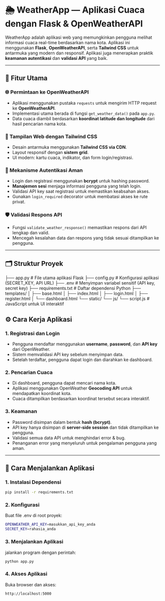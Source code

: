 # 🌦️ WeatherApp — Aplikasi Cuaca dengan Flask & OpenWeatherAPI

WeatherApp adalah aplikasi web yang memungkinkan pengguna melihat informasi cuaca real-time berdasarkan nama kota. Aplikasi ini menggunakan **Flask**, **OpenWeatherAPI**, serta **Tailwind CSS** untuk antarmuka yang modern dan responsif. Aplikasi juga menerapkan praktik **keamanan autentikasi** dan **validasi API** yang baik.

---

## 🔧 Fitur Utama

### 🌐 Permintaan ke OpenWeatherAPI

- Aplikasi menggunakan pustaka `requests` untuk mengirim HTTP request ke **OpenWeatherAPI**.
- Implementasi utama berada di fungsi `get_weather_data()` pada `app.py`.
- Data cuaca diambil berdasarkan **koordinat latitude dan longitude** dari hasil pencarian nama kota.

### 🎨 Tampilan Web dengan Tailwind CSS

- Desain antarmuka menggunakan **Tailwind CSS via CDN**.
- Layout responsif dengan **sistem grid**.
- UI modern: kartu cuaca, indikator, dan form login/registrasi.

### 🔐 Mekanisme Autentikasi Aman

- Login dan registrasi menggunakan **bcrypt** untuk hashing password.
- **Manajemen sesi** menjaga informasi pengguna yang telah login.
- Validasi API key saat registrasi untuk memastikan keabsahan akses.
- Gunakan `login_required` decorator untuk membatasi akses ke rute privat.

### 🛡️ Validasi Respons API

- Fungsi `validate_weather_response()` memastikan respons dari API lengkap dan valid.
- Mencegah kesalahan data dan respons yang tidak sesuai ditampilkan ke pengguna.

---

## 🗂️ Struktur Proyek

├── app.py # File utama aplikasi Flask
├── config.py # Konfigurasi aplikasi (SECRET_KEY, API URL)
├── .env # Menyimpan variabel sensitif (API key, secret key)
├── requirements.txt # Daftar dependensi Python
├── templates/
│ ├── base.html
│ ├── index.html
│ ├── login.html
│ ├── register.html
│ └── dashboard.html
└── static/
└── js/
└── script.js # JavaScript untuk UI interaktif

## ⚙️ Cara Kerja Aplikasi

### 1. Registrasi dan Login

- Pengguna mendaftar menggunakan **username**, **password**, dan **API key** dari OpenWeather.
- Sistem memvalidasi API key sebelum menyimpan data.
- Setelah terdaftar, pengguna dapat login dan diarahkan ke dashboard.

### 2. Pencarian Cuaca

- Di dashboard, pengguna dapat mencari nama kota.
- Aplikasi menggunakan OpenWeather **Geocoding API** untuk mendapatkan koordinat kota.
- Cuaca ditampilkan berdasarkan koordinat tersebut secara interaktif.

### 3. Keamanan

- Password disimpan dalam bentuk **hash (bcrypt)**.
- API key hanya disimpan di **server-side session** dan tidak ditampilkan ke pengguna.
- Validasi semua data API untuk menghindari error & bug.
- Penanganan error yang menyeluruh untuk pengalaman pengguna yang aman.

---

## 🚀 Cara Menjalankan Aplikasi

### 1. Instalasi Dependensi

```bash
pip install -r requirements.txt
```

### 2. Konfigurasi

Buat file .env di root proyek:

```bash
OPENWEATHER_API_KEY=masukkan_api_key_anda
SECRET_KEY=rahasia_anda
```

### 3. Menjalankan Aplikasi

jalankan program dengan perintah:

```bash
python app.py
```

### 4. Akses Aplikasi

Buka browser dan akses:

```bash
http://localhost:5000
```
